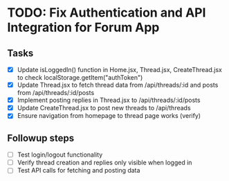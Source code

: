 # TODO: Fix Authentication and API Integration for Forum App

## Tasks

- [x] Update isLoggedIn() function in Home.jsx, Thread.jsx, CreateThread.jsx to check localStorage.getItem("authToken")
- [x] Update Thread.jsx to fetch thread data from /api/threads/:id and posts from /api/threads/:id/posts
- [x] Implement posting replies in Thread.jsx to /api/threads/:id/posts
- [x] Update CreateThread.jsx to post new threads to /api/threads
- [x] Ensure navigation from homepage to thread page works (verify)

## Followup steps

- [ ] Test login/logout functionality
- [ ] Verify thread creation and replies only visible when logged in
- [ ] Test API calls for fetching and posting data

